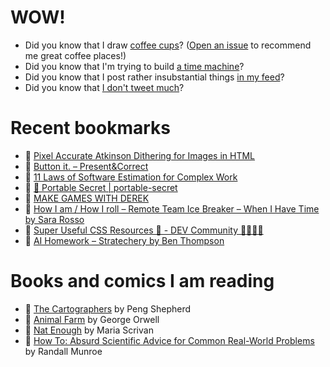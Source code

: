 # WOW!

- Did you know that I draw [coffee cups](https://papercups.mamuso.net/)? ([Open an issue](https://github.com/mamuso/papercups/issues) to recommend me great coffee places!)
- Did you know that I'm trying to build [a time machine](https://github.com/mamuso/fluxcapacitor)?
- Did you know that I post rather insubstantial things [in my feed](https://feed.mamuso.net/)?
- Did you know that [I don't tweet much](https://twitter.com/mamuso)?

# Recent bookmarks

- 👀 [Pixel Accurate Atkinson Dithering for Images in HTML](https://sheep.horse/2022/12/pixel_accurate_atkinson_dithering_for_images_in_ht.html)
- 👀 [Button it. – Present&Correct](http://blog.presentandcorrect.com/27986-2)
- 👀 [11 Laws of Software Estimation for Complex Work](https://mdalmijn.com/p/11-laws-of-software-estimation-for-complex-work)
- 👀 [🔐 Portable Secret | portable-secret](https://mprimi.github.io/portable-secret/)
- 👀 [MAKE GAMES WITH DEREK](https://derekyu.com/makegames/)
- 👀 [How I am / How I roll – Remote Team Ice Breaker – When I Have Time by Sara Rosso](https://whenihavetime.com/2019/11/05/how-i-am-how-i-roll-remote-team-ice-breaker/)
- 👀 [Super Useful CSS Resources 🌈 - DEV Community 👩‍💻👨‍💻](https://dev.to/lissy93/super-useful-css-resources-1ba3)
- 👀 [AI Homework – Stratechery by Ben Thompson](https://stratechery.com/2022/ai-homework/)


# Books and comics I am reading

- 📘 [The Cartographers](https://www.goodreads.com/book/show/56224531) by Peng Shepherd
- 📘 [Animal Farm](https://www.goodreads.com/book/show/8349198) by George Orwell
- 📘 [Nat Enough](https://www.goodreads.com/book/show/45714795) by Maria Scrivan
- 📘 [How To: Absurd Scientific Advice for Common Real-World Problems](https://www.goodreads.com/book/show/43851501) by Randall Munroe

